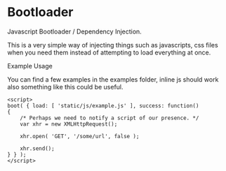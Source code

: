 Bootloader
==========

Javascript Bootloader / Dependency Injection.

This is a very simple way of injecting things such as javascripts, css files when you need them instead of attempting to load everything at once.

Example Usage

You can find a few examples in the examples folder, inline js should work also something like this could be useful.

```
<script>
boot( { load: [ 'static/js/example.js' ], success: function()
{
    /* Perhaps we need to notify a script of our presence. */
    var xhr = new XMLHttpRequest();
           
    xhr.open( 'GET', '/some/url', false );
       
    xhr.send(); 
} } );
</script>
```
